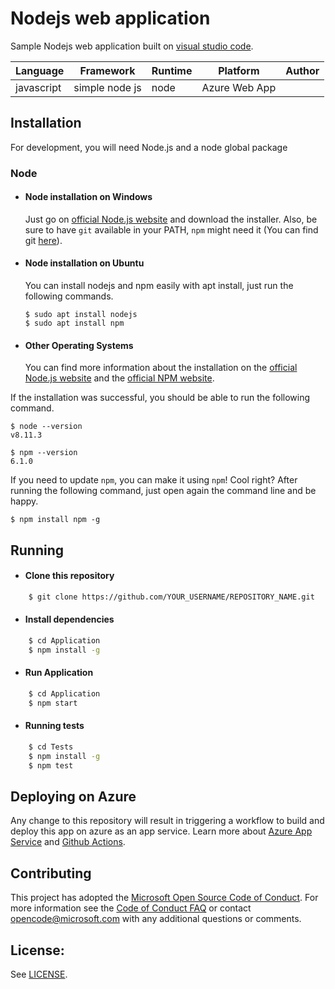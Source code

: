 # Nodejs web application

Sample Nodejs web application built on [visual studio code](https://code.visualstudio.com/).

Language| Framework | Runtime | Platform | Author |
| --------| -------- | -------- |--------|--------|
javascript| simple node js | node | Azure Web App| |

## Installation

For development, you will need Node.js and a node global package

### Node
- #### Node installation on Windows

  Just go on [official Node.js website](https://nodejs.org/) and download the installer.
Also, be sure to have `git` available in your PATH, `npm` might need it (You can find git [here](https://git-scm.com/)).

- #### Node installation on Ubuntu

  You can install nodejs and npm easily with apt install, just run the following commands.

      $ sudo apt install nodejs
      $ sudo apt install npm

- #### Other Operating Systems
  You can find more information about the installation on the [official Node.js website](https://nodejs.org/) and the [official NPM website](https://npmjs.org/).

If the installation was successful, you should be able to run the following command.

    $ node --version
    v8.11.3

    $ npm --version
    6.1.0

If you need to update `npm`, you can make it using `npm`! Cool right? After running the following command, just open again the command line and be happy.

    $ npm install npm -g

## Running

 - #### Clone this repository  

```bash
    $ git clone https://github.com/YOUR_USERNAME/REPOSITORY_NAME.git
```

- #### Install dependencies
```bash
    $ cd Application
    $ npm install -g
```
- #### Run Application
```bash
    $ cd Application
    $ npm start
```
- #### Running tests
```bash
    $ cd Tests
    $ npm install -g
    $ npm test
```

## Deploying on Azure

Any change to this repository will result in triggering a workflow to build and deploy this app on azure as an app service. Learn more about [Azure App Service](https://docs.microsoft.com/en-us/azure/app-service/) and [Github Actions](https://docs.github.com/en/actions).

## Contributing

This project has adopted the [Microsoft Open Source Code of Conduct](https://opensource.microsoft.com/codeofconduct/). For more information see the [Code of Conduct FAQ](https://opensource.microsoft.com/codeofconduct/faq/) or contact [opencode@microsoft.com](mailto:opencode@microsoft.com) with any additional questions or comments.


## License:

See [LICENSE](LICENSE).

